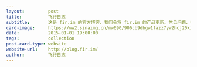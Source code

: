 ```yaml
---
layout:         post
title:          飞行日志
subtitle:       这是 fir.im 的官方博客，我们会将 fir.im 的产品更新、常见问题、技术周刊 weekly 以及一些市场活动信息放到这里。目前开设的栏目主要包括「更新日志」、「常见问题」、「fir.im Weekly」、「市场活动」、「媒体报道」、「一些杂记」等。另外，为方便大家进入 fir.im, BugHD, inCode 网站，我们在博客「菜单」中，也加入了链接。
card-image:     https://ww2.sinaimg.cn/mw690/906cb9dbgw1fazz7yw2hcj20ki0wm3z5.jpg
date:           2015-01-01 19:00:00
tags:           collection
post-card-type: website
website-url:    http://blog.fir.im/
author:         飞行日志
---
```

